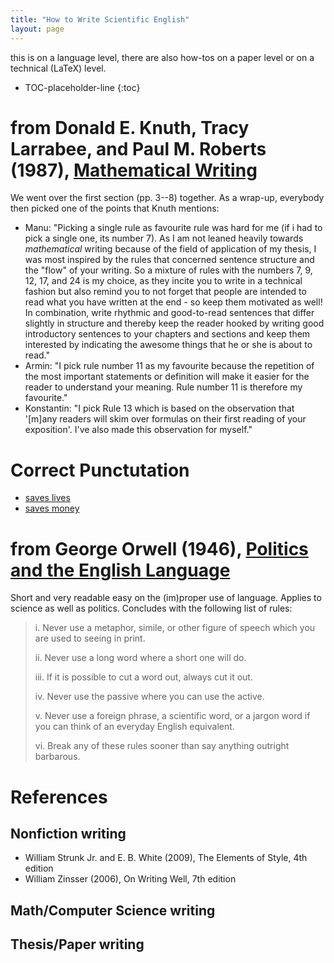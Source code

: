 ```yaml
---
title: "How to Write Scientific English"
layout: page
---
```


this is on a language level, there are also how-tos on a paper level
or on a technical (LaTeX) level.

* TOC-placeholder-line
{:toc}

# from Donald E. Knuth, Tracy Larrabee, and Paul M. Roberts (1987), [Mathematical Writing](http://jmlr.csail.mit.edu/reviewing-papers/knuth_mathematical_writing.pdf)

We went over the first section (pp. 3--8) together. As a
wrap-up, everybody then picked one of the points that Knuth mentions:

* Manu: "Picking a single rule as favourite rule was hard for me (if i
  had to pick a single one, its number 7). As I am not leaned heavily
  towards _mathematical_ writing because of the field of application
  of my thesis, I was most inspired by the rules that concerned
  sentence structure and the "flow" of your writing. So a mixture of
  rules with the numbers 7, 9, 12, 17, and 24 is my choice, as they
  incite you to write in a technical fashion but also remind you to
  not forget that people are intended to read what you have written at
  the end - so keep them motivated as well! In combination, write
  rhythmic and good-to-read sentences that differ slightly in
  structure and thereby keep the reader hooked by writing good
  introductory sentences to your chapters and sections and keep them
  interested by indicating the awesome things that he or she is about
  to read."
* Armin: "I pick rule number 11 as my favourite because the repetition
  of the most important statements or definition will make it easier
  for the reader to understand your meaning. Rule number 11 is
  therefore my favourite."
* Konstantin: "I pick Rule 13 which is based on the observation that
  '[m]any readers will skim over formulas on their first reading of
  your exposition'. I've also made this observation for myself."

# Correct Punctutation

- [saves lives](https://www.google.de/search?q=satzzeichen+retten+leben)
- [saves money](https://mobile.nytimes.com/2017/03/16/us/oxford-comma-lawsuit.html)

# from George Orwell (1946), [Politics and the English Language](http://www.orwell.ru/library/essays/politics/english/e_polit/)

Short and very readable easy on the (im)proper use of language. Applies to science as well as politics. Concludes with the following list of rules:

> i. Never use a metaphor, simile, or other figure of speech which you are used to seeing in print.
>
> ii. Never use a long word where a short one will do.
>
> iii. If it is possible to cut a word out, always cut it out.
>
> iv. Never use the passive where you can use the active.
>
> v. Never use a foreign phrase, a scientific word, or a jargon word if you can think of an everyday English equivalent.
>
> vi. Break any of these rules sooner than say anything outright barbarous.

# References

## Nonfiction writing

- William Strunk Jr. and E. B. White (2009), The Elements of Style,
  4th edition
- William Zinsser (2006), On Writing Well, 7th edition

## Math/Computer Science writing

## Thesis/Paper writing
